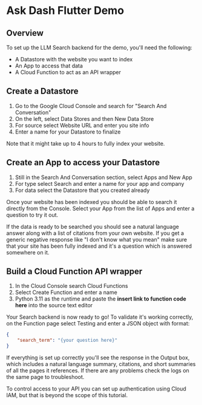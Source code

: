 # Ask Dash Flutter Demo

## Overview

To set up the LLM Search backend for the demo, you'll need the following:
- A Datastore with the website you want to index
- An App to access that data
- A Cloud Function to act as an API wrapper

## Create a Datastore

1. Go to the Google Cloud Console and search for "Search And Conversation"
2. On the left, select Data Stores and then New Data Store
3. For source select Website URL and enter you site info
4. Enter a name for your Datastore to finalize

Note that it might take up to 4 hours to fully index your website.

## Create an App to access your Datastore

1. Still in the Search And Conversation section, select Apps and New App
2. For type select Search and enter a name for your app and company
3. For data select the Datastore that you created already

Once your website has been indexed you should be able to search it directly from the Console.  Select your App from the list of Apps and enter a question to try it out.

If the data is ready to be searched you should see a natural language answer along with a list of citations from your own website.  If you get a generic negative response like "I don't know what you mean" make sure that your site has been fully indexed and it's a question which is answered somewhere on it.

## Build a Cloud Function API wrapper

1. In the Cloud Console search Cloud Functions
2. Select Create Function and enter a name
3. Python 3.11 as the runtime and paste the **insert link to function code here** into the source text editor

Your Search backend is now ready to go!  To validate it's working correctly, on the Function page select Testing and enter a JSON object with format:
```JSON
{
	"search_term": "{your question here}"
}
```

If everything is set up correctly you'll see the response in the Output box, which includes a natural language summary, citations, and short summaries of all the pages it references.  If there are any problems check the logs on the same page to troubleshoot.

To control access to your API you can set up authentication using Cloud IAM, but that is beyond the scope of this tutorial.
